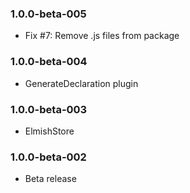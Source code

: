 ### 1.0.0-beta-005

* Fix #7: Remove .js files from package

### 1.0.0-beta-004

* GenerateDeclaration plugin

### 1.0.0-beta-003

* ElmishStore

### 1.0.0-beta-002

* Beta release